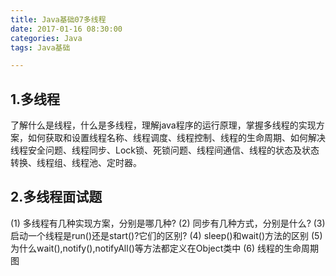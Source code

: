 ```yaml
---
title: Java基础07多线程
date: 2017-01-16 08:30:00
categories: Java
tags: Java基础

---
```



## 1.多线程

了解什么是线程，什么是多线程，理解java程序的运行原理，掌握多线程的实现方案，如何获取和设置线程名称、线程调度、线程控制、线程的生命周期、如何解决线程安全问题、线程同步、Lock锁、死锁问题、线程间通信、线程的状态及状态转换、线程组、线程池、定时器。

## 2.多线程面试题

(1) 多线程有几种实现方案，分别是哪几种?
(2) 同步有几种方式，分别是什么?
(3) 启动一个线程是run()还是start()?它们的区别?
(4) sleep()和wait()方法的区别
(5) 为什么wait(),notify(),notifyAll()等方法都定义在Object类中
(6) 线程的生命周期图
